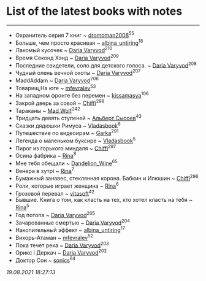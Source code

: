 # List of the latest books with notes
---

* Охранитель серия 7 книг ~ [dromoman2008](users/444/44461886-yandex)<sup>55</sup>
* Больше, чем просто красивая ~ [albina_untiring](users/257/2579695-vkontakte)<sup>18</sup>
* Лакомый кусочек ~ [Daria Varyvod](users/829/829893410524253-facebook)<sup>210</sup>
* Время Секонд Хэнд ~ [Daria Varyvod](users/829/829893410524253-facebook)<sup>209</sup>
* Последние свидетели, соло для детского голоса. ~ [Daria Varyvod](users/829/829893410524253-facebook)<sup>208</sup>
* Чудный олень вечной охоты ~ [Daria Varyvod](users/829/829893410524253-facebook)<sup>207</sup>
* MaddAddam ~ [Daria Varyvod](users/829/829893410524253-facebook)<sup>206</sup>
* Товарищ,На юге ~ [mfevralev](users/140/140966150-vkontakte)<sup>53</sup>
* На западном фронте без перемен ~ [kissamasya](users/684/68439978-vkontakte)<sup>106</sup>
* Закрой дверь за совой ~ [Chiffi](users/105/105831994080785626680-google)<sup>298</sup>
* Тараканы ~ [Mad Wolf](users/947/94738840-vkontakte)<sup>242</sup>
* Тридцать девять ступеней ~ [Альберт Сысоев](users/474/47446642-vkontakte)<sup>43</sup>
* Сказки дядюшки Римуса ~ [Vladasbook](users/221/221759364-yandex)<sup>6</sup>
* Путешествие по видеоирам ~ [Garka](users/115/115753719718250012620-google)<sup>291</sup>
* Легенда о маленьком буксире ~ [Vladasbook](users/221/221759364-yandex)<sup>5</sup>
* Пирог из горького миндаля ~ [Chiffi](users/105/105831994080785626680-google)<sup>297</sup>
* Осина фабрика ~ [Rina](users/102/102857111133378678801-google)<sup>8</sup>
* Мне тебя обещали ~ [Dandelion_Wine](users/586/58602788-vkontakte)<sup>65</sup>
* Венера в хутрі ~ [Rina](users/102/102857111133378678801-google)<sup>7</sup>
* Бумажный занавес, стеклянная корона. Бабкин и Илюшин ~ [Chiffi](users/105/105831994080785626680-google)<sup>296</sup>
* Роли, которые играет женщина ~ [Rina](users/102/102857111133378678801-google)<sup>6</sup>
* Грозовой перевал ~ [vitasoft](users/474/47446642-vkontakte)<sup>42</sup>
* Бывшие. Книга о том, как класть на тех, кто хотел класть на тебя ~ [Rina](users/102/102857111133378678801-google)<sup>5</sup>
* Год потопа ~ [Daria Varyvod](users/829/829893410524253-facebook)<sup>205</sup>
* Зачарованные смертью ~ [Daria Varyvod](users/829/829893410524253-facebook)<sup>204</sup>
* Накопительный эффект ~ [albina_untiring](users/257/2579695-vkontakte)<sup>17</sup>
* Вихорь-Атаман ~ [mfevralev](users/140/140966150-vkontakte)<sup>52</sup>
* Пока течет река ~ [Daria Varyvod](users/829/829893410524253-facebook)<sup>203</sup>
* Орикс і Деркач ~ [Daria Varyvod](users/829/829893410524253-facebook)<sup>202</sup>
* Доктор Сон ~ [sonics](users/588/5880221-vkontakte)<sup>64</sup>


_19.08.2021 18:27:13_
